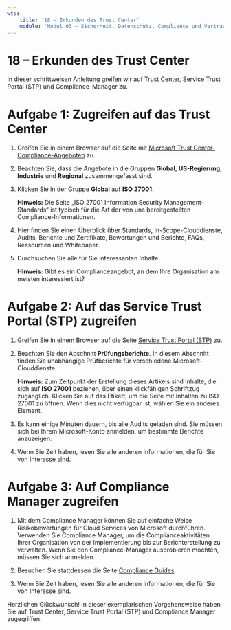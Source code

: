 ```yaml
---
wts:
    title: '18 – Erkunden des Trust Center'
    module: 'Modul 03 – Sicherheit, Datenschutz, Compliance und Vertrauen'
---
```

# 18 – Erkunden des Trust Center

In dieser schrittweisen Anleitung greifen wir auf Trust Center, Service Trust Portal (STP) und Compliance-Manager zu.

# Aufgabe 1: Zugreifen auf das Trust Center

1. Greifen Sie in einem Browser auf die Seite mit [Microsoft Trust Center-Compliance-Angeboten](https://docs.microsoft.com/de-de/microsoft-365/compliance/offering-home) zu.

2. Beachten Sie, dass die Angebote in die Gruppen **Global**, **US-Regierung**, **Industrie** und **Regional** zusammengefasst sind.

3. Klicken Sie in der Gruppe **Global** auf **ISO 27001**. 

    **Hinweis:** Die Seite „ISO 27001 Information Security Management-Standards“ ist typisch für die Art der von uns bereitgestellten Compliance-Informationen.

4. Hier finden Sie einen Überblick über Standards, In-Scope-Clouddienste, Audits, Berichte und Zertifikate, Bewertungen und Berichte, FAQs, Ressourcen und Whitepaper. 

5. Durchsuchen Sie alle für Sie interessanten Inhalte. 

    **Hinweis:** Gibt es ein Complianceangebot, an dem Ihre Organisation am meisten interessiert ist?

# Aufgabe 2: Auf das Service Trust Portal (STP) zugreifen

1. Greifen Sie in einem Browser auf die Seite [Service Trust Portal (STP)](https://servicetrust.microsoft.com) zu.

2. Beachten Sie den Abschnitt **Prüfungsberichte**. In diesem Abschnitt finden Sie unabhängige Prüfberichte für verschiedene Microsoft-Clouddienste.

    **Hinweis:** Zum Zeitpunkt der Erstellung dieses Artikels sind Inhalte, die sich auf **ISO 27001** beziehen, über einen klickfähigen Schriftzug zugänglich. Klicken Sie auf das Etikett, um die Seite mit Inhalten zu ISO 27001 zu öffnen. Wenn dies nicht verfügbar ist, wählen Sie ein anderes Element. 

3. Es kann einige Minuten dauern, bis alle Audits geladen sind. Sie müssen sich bei Ihrem Microsoft-Konto anmelden, um bestimmte Berichte anzuzeigen.

4. Wenn Sie Zeit haben, lesen Sie alle anderen Informationen, die für Sie von Interesse sind. 

# Aufgabe 3: Auf Compliance Manager zugreifen

1. Mit dem Compliance Manager können Sie auf einfache Weise Risikobewertungen für Cloud Services von Microsoft durchführen. Verwenden Sie Compliance Manager, um die Complianceaktivitäten Ihrer Organisation von der Implementierung bis zur Berichterstellung zu verwalten. Wenn Sie den Compliance-Manager ausprobieren möchten, müssen Sie sich anmelden.

2. Besuchen Sie stattdessen die Seite [Compliance Guides](https://servicetrust.microsoft.com/Documents/TrustDocuments). 

3. Wenn Sie Zeit haben, lesen Sie alle anderen Informationen, die für Sie von Interesse sind. 

Herzlichen Glückwunsch! In dieser exemplarischen Vorgehensweise haben Sie auf Trust Center, Service Trust Portal (STP) und Compliance Manager zugegriffen.
